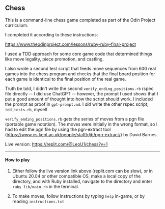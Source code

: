 ## Chess

This is a command-line chess game completed as part of the Odin Project curriculum.

I completed it according to these instructions:

https://www.theodinproject.com/lessons/ruby-ruby-final-project

I used a TDD approach for some core game code that determined things like move legality, piece promotion, and castling.

I also wrote a second test script that feeds move sequences from 600 real games into the chess program and checks that the final board position for each game is identical to the final position of the real game.

Truth be told, I didn't write the second `verify_ending_positions.rb` rspec file directly -- I did use ChatGPT -- however, the prompt I used shows that I put a good amount of thought into how the script should work. I included the prompt as proof in `gpt-prompt.md`. I *did* write the other rspec script, `tdd_tests.rb`, myself.

`verify_ending_positions.rb` gets the series of moves from a pgn file (portable game notation). The moves were initially in the wrong format, so I had to edit the pgn file by using the pgn-extract tool (https://www.cs.kent.ac.uk/people/staff/djb/pgn-extract/) by David Barnes.

Live version: https://replit.com/@LeoU1/chess?v=1

---
#### How to play
1. Either follow the live version link above (replit.com can be slow), or in Ubuntu 20.04 or other compatible OS, make a local copy of the directory, and with Ruby installed, navigate to the directory and enter `ruby lib/main.rb` in the terminal.

2. To make moves, follow instructions by typing `help` in-game, or by reading `instructions.txt`